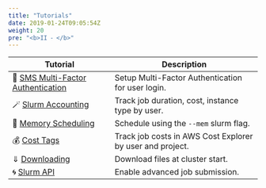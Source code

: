 ```yaml
---
title: "Tutorials"
date: 2019-01-24T09:05:54Z
weight: 20
pre: "<b>II ⁃ </b>"
---
```



| Tutorial                         | Description                                               |
|----------------------------------|-----------------------------------------------------------|
| 📱 [SMS Multi-Factor Authentication](02-tutorials/01-setup-sms.html) | Setup Multi-Factor Authentication for user login.         |
| 🪄 [Slurm Accounting](02-tutorials/02-slurm-accounting.html)               | Track job duration, cost, instance type by user.          |
| 💾 [Memory Scheduling](02-tutorials/03-memory-scheduling.html)              | Schedule using the `--mem` slurm flag.                    |
| 💰 [Cost Tags](02-tutorials/04-cost-tracking.html)                      | Track job costs in AWS Cost Explorer by user and project. |
| ⇓ [Downloading](02-tutorials/06-downloading.html)                      | Download files at cluster start. |
| 🌀 [Slurm API](02-tutorials/07-slurm-rest-api.html)                      | Enable advanced job submission. |
